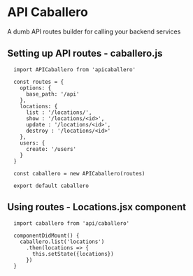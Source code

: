 # API Caballero

A dumb API routes builder for calling your backend services

## Setting up API routes - caballero.js

```
  import APICaballero from 'apicaballero'

  const routes = {
    options: {
      base_path: '/api'
    },
    locations: {
      list : '/locations/',
      show : '/locations/<id>',
      update : '/locations/<id>',
      destroy : '/locations/<id>'
    },
    users: {
      create: '/users'
    }
  }

  const caballero = new APICaballero(routes)

  export default caballero
```

## Using routes - Locations.jsx component

```
  import caballero from 'api/caballero'

  componentDidMount() {
    caballero.list('locations')
      .then(locations => {
        this.setState({locations})
      })
  }
```
